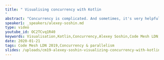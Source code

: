 ```yaml
---
title: " Visualising concurrency with Kotlin
"
abstract: "Concurrency is complicated. And sometimes, it's very helpful to visualize a complex topic to understand it better. In this talk we'll see what concurrent design patterns such as Fan In and Fan Out really look like."
speaker1: _speakers/alexey-soshin.md
type: video
youtube_id: OC2TCvq1R40
keywords: Visualisation,Kotlin,Concurrency,Alexey Soshin,Code Mesh LDN,Parallelism
date: 2020-01-21
tags: Code Mesh LDN 2019,Concurrency & parallelism
slides: /uploads/cm19-alexey-soshin-visualizing-concurrency-with-kotlin-compressed.pdf
---
```


